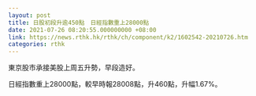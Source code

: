 ```yaml
---
layout: post
title: 日股初段升逾450點　日經指數重上28000點
date: 2021-07-26 08:20:55.000000000 +08:00
link: https://news.rthk.hk/rthk/ch/component/k2/1602542-20210726.htm
categories: rthk
---
```


東京股市承接美股上周五升勢，早段造好。

日經指數重上28000點，較早時報28008點，升460點，升幅1.67%。
